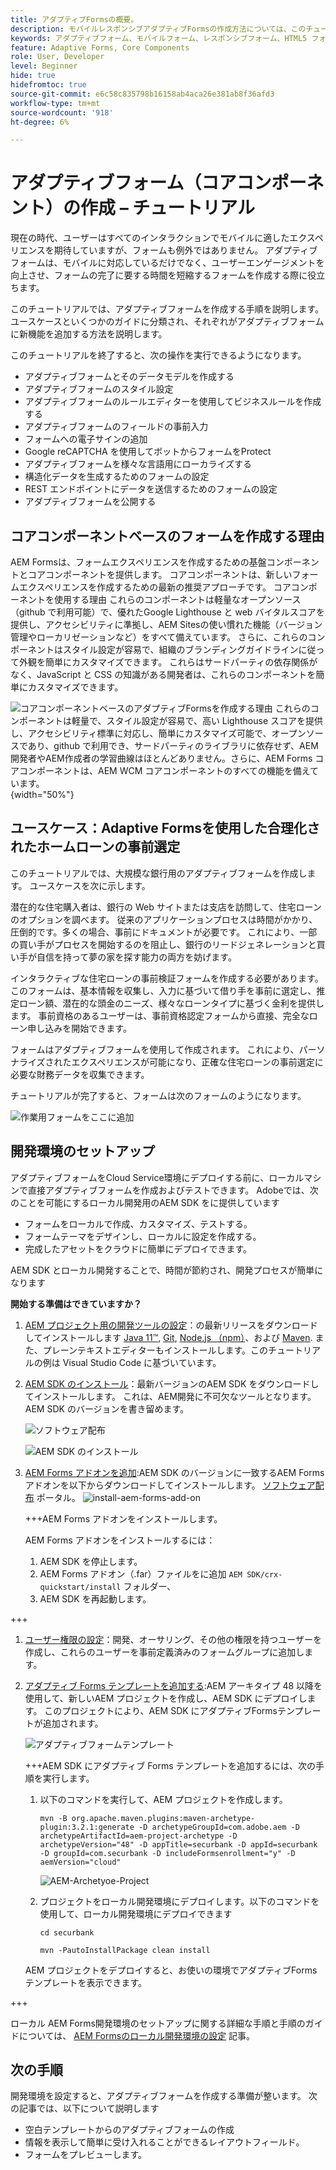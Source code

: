 ```yaml
---
title: アダプティブFormsの概要。
description: モバイルレスポンシブアダプティブFormsの作成方法については、このチュートリアルを参照してください。 これらのフォームはデバイス間でシームレスに適応し、スムーズなエクスペリエンスを実現します。
keywords: アダプティブフォーム、モバイルフォーム、レスポンシブフォーム、HTML5 フォーム
feature: Adaptive Forms, Core Components
role: User, Developer
level: Beginner
hide: true
hidefromtoc: true
source-git-commit: e6c58c835798b16158ab4aca26e381ab8f36afd3
workflow-type: tm+mt
source-wordcount: '918'
ht-degree: 6%

---
```



# アダプティブフォーム（コアコンポーネント）の作成 – チュートリアル

現在の時代、ユーザーはすべてのインタラクションでモバイルに適したエクスペリエンスを期待していますが、フォームも例外ではありません。 アダプティブフォームは、モバイルに対応しているだけでなく、ユーザーエンゲージメントを向上させ、フォームの完了に要する時間を短縮するフォームを作成する際に役立ちます。

このチュートリアルでは、アダプティブフォームを作成する手順を説明します。 ユースケースといくつかのガイドに分類され、それぞれがアダプティブフォームに新機能を追加する方法を説明します。

このチュートリアルを終了すると、次の操作を実行できるようになります。

* アダプティブフォームとそのデータモデルを作成する
* アダプティブフォームのスタイル設定
* アダプティブフォームのルールエディターを使用してビジネスルールを作成する
* アダプティブフォームのフィールドの事前入力
* フォームへの電子サインの追加
* Google reCAPTCHA を使用してボットからフォームをProtect
* アダプティブフォームを様々な言語用にローカライズする
* 構造化データを生成するためのフォームの設定
* REST エンドポイントにデータを送信するためのフォームの設定
* アダプティブフォームを公開する


## コアコンポーネントベースのフォームを作成する理由

AEM Formsは、フォームエクスペリエンスを作成するための基盤コンポーネントとコアコンポーネントを提供します。 コアコンポーネントは、新しいフォームエクスペリエンスを作成するための最新の推奨アプローチです。 コアコンポーネントを使用する理由 これらのコンポーネントは軽量なオープンソース（github で利用可能）で、優れたGoogle Lighthouse と web バイタルスコアを提供し、アクセシビリティに準拠し、AEM Sitesの使い慣れた機能（バージョン管理やローカリゼーションなど）をすべて備えています。 さらに、これらのコンポーネントはスタイル設定が容易で、組織のブランディングガイドラインに従って外観を簡単にカスタマイズできます。 これらはサードパーティの依存関係がなく、JavaScript と CSS の知識がある開発者は、これらのコンポーネントを簡単にカスタマイズできます。

![コアコンポーネントベースのアダプティブFormsを作成する理由 これらのコンポーネントは軽量で、スタイル設定が容易で、高い Lighthouse スコアを提供し、アクセシビリティ標準に対応し、簡単にカスタマイズ可能で、オープンソースであり、github で利用でき、サードパーティのライブラリに依存せず、AEM開発者やAEM作成者の学習曲線はほとんどありません。さらに、AEM Forms コアコンポーネントは、AEM WCM コアコンポーネントのすべての機能を備えています。](/help/forms/assets/cc-core-components-benefits.png){width="50%"}

## ユースケース：Adaptive Formsを使用した合理化されたホームローンの事前選定

このチュートリアルでは、大規模な銀行用のアダプティブフォームを作成します。 ユースケースを次に示します。

潜在的な住宅購入者は、銀行の Web サイトまたは支店を訪問して、住宅ローンのオプションを調べます。 従来のアプリケーションプロセスは時間がかかり、圧倒的です。多くの場合、事前にドキュメントが必要です。 これにより、一部の買い手がプロセスを開始するのを阻止し、銀行のリードジェネレーションと買い手が自信を持って夢の家を探す能力の両方を妨げます。

インタラクティブな住宅ローンの事前検証フォームを作成する必要があります。 このフォームは、基本情報を収集し、入力に基づいて借り手を事前に選定し、推定ローン額、潜在的な頭金のニーズ、様々なローンタイプに基づく金利を提供します。 事前資格のあるユーザーは、事前資格認定フォームから直接、完全なローン申し込みを開始できます。

フォームはアダプティブフォームを使用して作成されます。 これにより、パーソナライズされたエクスペリエンスが可能になり、正確な住宅ローンの事前選定に必要な財務データを収集できます。

チュートリアルが完了すると、フォームは次のフォームのようになります。

![作業用フォームをここに追加](/help/forms/assets/cc-tutorial-final-form.png)

## 開発環境のセットアップ

アダプティブフォームをCloud Service環境にデプロイする前に、ローカルマシンで直接アダプティブフォームを作成およびテストできます。 Adobeでは、次のことを可能にするローカル開発用のAEM SDK をに提供しています

* フォームをローカルで作成、カスタマイズ、テストする。
* フォームテーマをデザインし、ローカルに設定を作成する。
* 完成したアセットをクラウドに簡単にデプロイできます。

AEM SDK とローカル開発することで、時間が節約され、開発プロセスが簡単になります


**開始する準備はできていますか？**

1. [AEM プロジェクト用の開発ツールの設定](/help/forms/setup-local-development-environment.md#set-up-development-tools-for-aem-projects)：の最新リリースをダウンロードしてインストールします [Java 11™](https://experienceleague.adobe.com/docs/experience-manager-learn/cloud-service/local-development-environment-set-up/development-tools.html?lang=ja#local-development-environment-set-up), [Git](https://experienceleague.adobe.com/docs/experience-manager-learn/cloud-service/local-development-environment-set-up/development-tools.html?lang=ja#install-git), [Node.js （npm）](https://experienceleague.adobe.com/docs/experience-manager-learn/cloud-service/local-development-environment-set-up/development-tools.html?lang=ja#node-js)、および [Maven](https://experienceleague.adobe.com/docs/experience-manager-learn/cloud-service/local-development-environment-set-up/development-tools.html?lang=ja#install-maven). また、プレーンテキストエディターもインストールします。このチュートリアルの例は Visual Studio Code に基づいています。

1. [AEM SDK のインストール](/help/forms/setup-local-development-environment.md#set-up-local-experience-manager-environment-for-development)：最新バージョンのAEM SDK をダウンロードしてインストールします。 これは、AEM開発に不可欠なツールとなります。 AEM SDK のバージョンを書き留めます。

   ![ソフトウェア配布](/help/forms/assets/software-distribution.png)

   ![AEM SDK のインストール](/help/forms/assets/start-aem-sdk.png)

1. [AEM Forms アドオンを追加](/help/forms/setup-local-development-environment.md#add-forms-archive-to-local-author-and-publish-instances-and-configure-forms-specific-users):AEM SDK のバージョンに一致するAEM Forms アドオンを以下からダウンロードしてインストールします。 [ソフトウェア配布](https://experience.adobe.com/#/downloads) ポータル。
   ![install-aem-forms-add-on](/help/forms/assets/install-aem-forms-add-on.png)

   +++AEM Forms アドオンをインストールします。

   AEM Forms アドオンをインストールするには：

   1. AEM SDK を停止します。
   1. AEM Forms アドオン（.far）ファイルをに追加 `AEM SDK/crx-quickstart/install` フォルダー、
   1. AEM SDK を再起動します。

+++

1. [ユーザー権限の設定](/help/forms/setup-local-development-environment.md#configure-users-and-permissions)：開発、オーサリング、その他の権限を持つユーザーを作成し、これらのユーザーを事前定義済みのフォームグループに追加します。


1. [アダプティブ Forms テンプレートを追加する](/help/forms/setup-local-development-environment.md#set-up-a-development-project-for-forms-based-on-experience-manager-archetype):AEM アーキタイプ 48 以降を使用して、新しいAEM プロジェクトを作成し、AEM SDK にデプロイします。 このプロジェクトにより、AEM SDK にアダプティブFormsテンプレートが追加されます。

   ![アダプティブフォームテンプレート](/help/forms/assets/adaptive-forms-templates.png)

   +++AEM SDK にアダプティブ Forms テンプレートを追加するには、次の手順を実行します。

   1. 以下のコマンドを実行して、AEM プロジェクトを作成します。

      ```
      mvn -B org.apache.maven.plugins:maven-archetype-plugin:3.2.1:generate -D archetypeGroupId=com.adobe.aem -D archetypeArtifactId=aem-project-archetype -D archetypeVersion="48" -D appTitle=securbank -D appId=securbank -D groupId=com.securbank -D includeFormsenrollment="y" -D aemVersion="cloud"
      ```

      ![AEM-Archetyoe-Project](/help/forms/assets/aem-archetype-project.png)

   1. プロジェクトをローカル開発環境にデプロイします。以下のコマンドを使用して、ローカル開発環境にデプロイできます

      ```
      cd securbank
      
      mvn -PautoInstallPackage clean install
      ```

   AEM プロジェクトをデプロイすると、お使いの環境でアダプティブFormsテンプレートを表示できます。

+++


ローカル AEM Forms開発環境のセットアップに関する詳細な手順と手順のガイドについては、 [AEM Formsのローカル開発環境の設定](/help/forms/setup-local-development-environment.md) 記事。



## 次の手順

開発環境を設定すると、アダプティブフォームを作成する準備が整います。 次の記事では、以下について説明します

* 空白テンプレートからのアダプティブフォームの作成
* 情報を表示して簡単に受け入れることができるレイアウトフィールド。
* フォームをプレビューします。

<!-- 

### Step 2: Create Form Data Model

A form data model lets you connect an adaptive form to disparate data sources. For example, AEM user profile, RESTful web services, SOAP-based web services, OData services, and relational databases. You can use the form data model with an adaptive form to retrieve, update, delete, and add data to connected data sources.

Goals of article:

* Create the form data model using Rest endpoint.
* Add data model objects so you can form the data model.
* Configure read and write services for the form data model.
* Test form data model and configured services with test data.

### Step 4: Apply rules to adaptive form fields

AEM Forms provide an editor to write rules on adaptive form objects. These rules define actions to trigger on form objects based on preset conditions, user inputs, and user actions on the form. It helps ensure accuracy and speeds up the form-filling experience.

Goals:

* Create and apply rules to adaptive form fields.
* Use rules to trigger form data model services to update the data to database.

### Step 5: Style your adaptive form

Adaptive forms provide OOTB themes and allows you to customize an existing theme to make a brand specific theme. 


A theme contains styling details for components and panels, and you can reuse a theme in different forms. Styles include properties such as background colors, state colors, transparency, alignment, and size. When you apply the theme to your form, the specified style reflects on corresponding components of your form.

Goals:

* Apply an out of the box theme to an adaptive form.
* Create your brand specific theme.


### Step 6: Publish your adaptive form

You can publish adaptive forms as a stand-alone form (single page application), include in AEM Sites page, or include in a non-AEM Sites page.

Goals:

* Publish the adaptive form as an AEM Page.
* Embed the adaptive form in an AEM Sites Page.
* Embed the adaptive form in an external webpage (a non-AEM webpage hosted outside AEM).

-->
